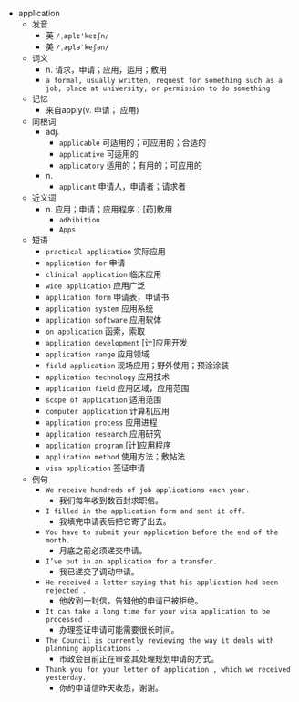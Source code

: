 - application
  - 发音
    - 英 `/ˌæplɪ'keɪʃn/`
    - 美 `/ˌæpləˈkeʃən/`
  - 词义
    - n. 请求，申请；应用，运用；敷用
    - `a formal, usually written, request for something such as a job, place at university, or permission to do something`
  - 记忆
    - 来自apply(v. 申请； 应用)
  - 同根词
    - adj.
      - `applicable` 可适用的；可应用的；合适的
      - `applicative` 可适用的
      - `applicatory` 适用的；有用的；可应用的
    - n.
      - `applicant` 申请人，申请者；请求者
  - 近义词
    - n. 应用；申请；应用程序；[药]敷用
      - `adhibition`
      - `Apps`
  - 短语
    - `practical application` 实际应用 
    - `application for` 申请 
    - `clinical application` 临床应用 
    - `wide application` 应用广泛 
    - `application form` 申请表，申请书 
    - `application system` 应用系统 
    - `application software` 应用软体 
    - `on application` 函索，索取 
    - `application development` [计]应用开发 
    - `application range` 应用领域 
    - `field application` 现场应用；野外使用；预涂涂装 
    - `application technology` 应用技术 
    - `application field` 应用区域，应用范围 
    - `scope of application` 适用范围 
    - `computer application` 计算机应用 
    - `application process` 应用进程 
    - `application research` 应用研究 
    - `application program` [计]应用程序 
    - `application method` 使用方法；敷帖法 
    - `visa application` 签证申请 
  - 例句
    - `We receive hundreds of job applications each year.`
      - 我们每年收到数百封求职信。
    - `I filled in the application form and sent it off.`
      - 我填完申请表后把它寄了出去。
    - `You have to submit your application before the end of the month.`
      - 月底之前必须递交申请。
    - `I’ve put in an application for a transfer.`
      - 我已递交了调动申请。
    - `He received a letter saying that his application had been rejected .`
      - 他收到一封信，告知他的申请已被拒绝。
    - `It can take a long time for your visa application to be processed .`
      - 办理签证申请可能需要很长时间。
    - `The Council is currently reviewing the way it deals with planning applications .`
      - 市政会目前正在审查其处理规划申请的方式。
    - `Thank you for your letter of application , which we received yesterday.`
      - 你的申请信昨天收悉，谢谢。

